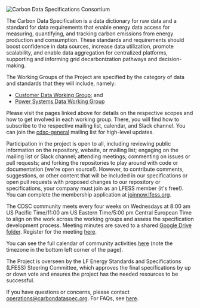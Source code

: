 ![Carbon Data Specifications Consortium](https://artwork.lfess.energy/projects/cdsc/horizontal/color/cdsc-horizontal-color.svg)

The Carbon Data Specification is a data dictionary for raw data and a standard for data requirements that enable energy data access for measuring, quantifying, and tracking carbon emissions from energy production and consumption. These standards and requirements should boost confidence in data sources, increase data utilization, promote scalability, and enable data aggregation for centralized platforms, supporting and informing grid decarbonization pathways and decision-making.

The Working Groups of the Project are specified by the category of data and standards that they will include, namely:

- [Customer Data Working Group](https://customerdata.carbondataspec.org/); and
- [Power Systems Data Working Group](https://powersystemsdata.carbondataspec.org/)

Please visit the pages linked above for details on the respective scopes and how to get involved in each working group. There, you will find how to subscribe to the respective mailing list, calendar, and Slack channel. You can join the [cdsc-general](https://lists.lfenergy.org/g/cdsc-general) mailing list for high-level updates.

Participation in the project is open to all, including reviewing public information on the repository, website, or mailing list; engaging on the mailing list or Slack channel; attending meetings; commenting on issues or pull requests; and forking the repositories to play around with code or documentation (we're open source!). However, to contribute comments, suggestions, or other content that will be included in our specifications or open pull requests with proposed changes to our repository or specifications, your company must join as an LFESS member (it's free!). You can complete the membership application at [joinnow.lfess.org](https://joinnow.lfess.org).

The CDSC community meets every four weeks on Wednesdays at 8:00 am US Pacific Time/11:00 am US Eastern Time/5:00 pm Central European Time to align on the work across the working groups and assess the specification development process. Meeting minutes are saved to a shared [Google Drive folder](https://drive.google.com/corp/drive/folders/1FZNXAgUY_MEez_d89FX9j_4xK04YAFnV). Register for the meeting [here](https://zoom-lfx.platform.linuxfoundation.org/meeting/99111842486). 

You can see the full calendar of community activities [here](https://calendar.carbondataspec.org) (note the timezone in the bottom left corner of the page).

The Project is overseen by the LF Energy Standards and Specifications (LFESS) Steering Committee, which approves the final specifications by up or down vote and ensures the project has the needed resources to be successful.

If you have questions or concerns, please contact [operations@carbondataspec.org](operations@carbondataspec.org). For FAQs, see [here](https://github.com/carbon-data-specification/.github/blob/main/profile/FAQs.md).
